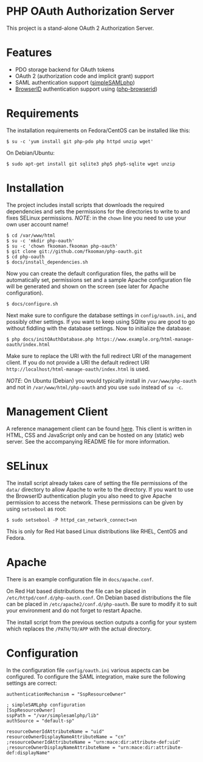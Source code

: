 # PHP OAuth Authorization Server

This project is a stand-alone OAuth 2 Authorization Server. 

# Features
* PDO storage backend for OAuth tokens
* OAuth 2 (authorization code and implicit grant) support
* SAML authentication support ([simpleSAMLphp](http://www.simplesamlphp.org)) 
* [BrowserID](http://browserid.org) authentication support using 
([php-browserid](https://github.com/fkooman/php-browserid/))

# Requirements
The installation requirements on Fedora/CentOS can be installed like this:

    $ su -c 'yum install git php-pdo php httpd unzip wget'

On Debian/Ubuntu:

    $ sudo apt-get install git sqlite3 php5 php5-sqlite wget unzip

# Installation
The project includes install scripts that downloads the required dependencies
and sets the permissions for the directories to write to and fixes SELinux 
permissions. *NOTE*: in the `chown` line you need to use your own user account 
name!

    $ cd /var/www/html
    $ su -c 'mkdir php-oauth'
    $ su -c 'chown fkooman.fkooman php-oauth'
    $ git clone git://github.com/fkooman/php-oauth.git
    $ cd php-oauth
    $ docs/install_dependencies.sh

Now you can create the default configuration files, the paths will be 
automatically set, permissions set and a sample Apache configuration file will 
be generated and shown on the screen (see later for Apache configuration).

    $ docs/configure.sh

Next make sure to configure the database settings in `config/oauth.ini`, and 
possibly other settings. If you want to keep using SQlite you are good to go 
without fiddling with the database settings. Now to initialize the database:

    $ php docs/initOAuthDatabase.php https://www.example.org/html-manage-oauth/index.html

Make sure to replace the URI with the full redirect URI of the management 
client. If you do not provide a URI the default redirect URI 
`http://localhost/html-manage-oauth/index.html` is used. 

*NOTE*: On Ubuntu (Debian) you would typically install in `/var/www/php-oauth` and not 
in `/var/www/html/php-oauth` and you use `sudo` instead of `su -c`.

# Management Client
A reference management client can be found 
[here](https://github.com/fkooman/html-manage-oauth/). This client is written
in HTML, CSS and JavaScript only and can be hosted on any (static) web server.
See the accompanying README file for more information.

# SELinux
The install script already takes care of setting the file permissions of the
`data/` directory to allow Apache to write to the directory. If you want to use
the BrowserID authentication plugin you also need to give Apache permission to 
access the network. These permissions can be given by using `setsebool` as root:

    $ sudo setsebool -P httpd_can_network_connect=on

This is only for Red Hat based Linux distributions like RHEL, CentOS and 
Fedora.

# Apache
There is an example configuration file in `docs/apache.conf`. 

On Red Hat based distributions the file can be placed in 
`/etc/httpd/conf.d/php-oauth.conf`. On Debian based distributions the file can
be placed in `/etc/apache2/conf.d/php-oauth`. Be sure to modify it to suit your 
environment and do not forget to restart Apache. 

The install script from the previous section outputs a config for your system
which replaces the `/PATH/TO/APP` with the actual directory.

# Configuration
In the configuration file `config/oauth.ini` various aspects can be configured. 
To configure the SAML integration, make sure the following settings are correct:

    authenticationMechanism = "SspResourceOwner"

    ; simpleSAMLphp configuration
    [SspResourceOwner]
    sspPath = "/var/simplesamlphp/lib"
    authSource = "default-sp"

    resourceOwnerIdAttributeName = "uid"
    resourceOwnerDisplayNameAttributeName = "cn"
    ;resourceOwnerIdAttributeName = "urn:mace:dir:attribute-def:uid"
    ;resourceOwnerDisplayNameAttributeName = "urn:mace:dir:attribute-def:displayName"
